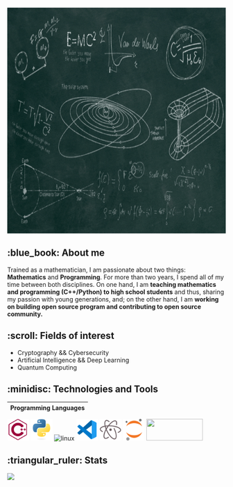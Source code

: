<p align="center"> <img src="https://github.com/AndryRafam/andryrafam/blob/main/Maths.gif" width="1400" height="520"/>
<h2> :blue_book: About me </h2>

Trained as a mathematician, I am passionate about two things: **Mathematics** and **Programming**. For more than two years, I spend all of my time between both disciplines. On one hand, I am **teaching mathematics and programming (C++/Python) to high school students** and thus, sharing my passion with young generations, and; on the other hand, I am **working on building open source program and contributing to open source community.**

<h2> :scroll: Fields of interest </h2>

* Cryptography && Cybersecurity
* Artificial Intelligence && Deep Learning
* Quantum Computing 
  
<h2> :minidisc: Technologies and Tools </h2>

| Programming Languages |     
| ------ |

<p align="left"> <img src="https://github.com/devicons/devicon/blob/master/icons/cplusplus/cplusplus-line.svg" width="50" height="50"/> 
  <img src="https://github.com/devicons/devicon/blob/master/icons/python/python-original.svg" width="50" height="50"/> <img src="https://github.com/simple-icons/simple-icons/blob/develop/icons/linux.svg" alt="linux" width="50" height="50"/> <img src="https://github.com/AndryRafam/andryrafam/blob/main/vscode.png" width="50" height="50"/> <img src="https://github.com/AndryRafam/andryrafam/blob/main/atom-original.svg" width="50" height="50"/> <img src="https://github.com/devicons/devicon/blob/master/icons/jupyter/jupyter-original.svg" width="50" height="50"> <img src="https://upload.wikimedia.org/wikipedia/commons/2/22/Crypto%2B%2B-logo.png" width="130" height="50"/>

<h2> :triangular_ruler: Stats </h2>
 
![](https://github-readme-stats.vercel.app/api?username=AndryRafam&show_icons=true&theme=tomorrow)
